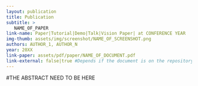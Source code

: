 ```yaml
---
layout: publication
title: Publication
subtitle: >
   NAME_OF_PAPER
link-name: Paper|Tutorial|Demo|Talk|Vision Paper| at CONFERENCE YEAR
img-thumb: assets/img/screenshot/NAME_OF_SCREENSHOT.png
authors: AUTHOR_1, AUTHOR_N
year: 20XX
link-paper: assets/pdf/paper/NAME_OF_DOCUMENT.pdf
link-external: false|true #Depends if the document is on the repository or not
---
```


#THE ABSTRACT NEED TO BE HERE